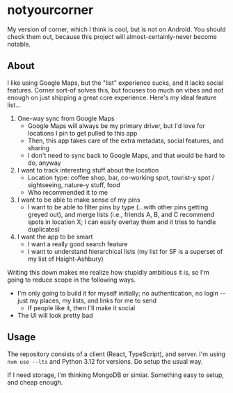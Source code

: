# notyourcorner

My version of corner, which I think is cool, but is not on Android. You should check them out, because this project will almost-certainly-never become notable.

## About

I like using Google Maps, but the "list" experience sucks, and it lacks social features. Corner sort-of solves this, but focuses too much on vibes and not enough on just shipping a great core experience. Here's my ideal feature list...

1. One-way sync from Google Maps
    - Google Maps will always be my primary driver, but I'd love for locations I pin to get pulled to this app
    - Then, this app takes care of the extra metadata, social features, and sharing
    - I don't need to sync back to Google Maps, and that would be hard to do, anyway
2. I want to track interesting stuff about the location
    - Location type: coffee shop, bar, co-working spot, tourist-y spot / sightseeing, nature-y stuff, food
    - Who recommended it to me
3. I want to be able to make sense of my pins
    - I want to be able to filter pins by type (...with other pins getting greyed out), and merge lists (i.e., friends A, B, and C recommend spots in location X; I can easily overlay them and it tries to handle duplicates)
4. I want the app to be smart
    - I want a really good search feature
    - I want to understand hierarchical lists (my list for SF is a superset of my list of Haight-Ashbury)

Writing this down makes me realize how stupidly ambitious it is, so I'm going to reduce scope in the following ways.

- I'm only going to build it for myself initially; no authentication, no login -- just my places, my lists, and links for me to send
    - If people like it, then I'll make it social
- The UI will look pretty bad

## Usage

The repository consists of a client (React, TypeScript), and server. I'm using `nvm use --lts` and Python 3.12 for versions. Do setup the usual way.

If I need storage, I'm thinking MongoDB or simiar. Something easy to setup, and cheap enough. 

